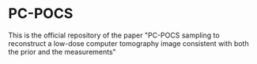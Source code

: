 # PC-POCS
This is the official repository of the paper "PC-POCS sampling to reconstruct a low-dose computer tomography image consistent with both the prior and the measurements"
